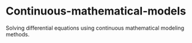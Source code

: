 # Continuous-mathematical-models
Solving differential equations using continuous mathematical modeling methods.
